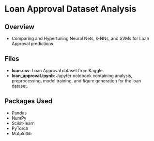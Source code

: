 # Loan Approval Dataset Analysis

## Overview
- Comparing and Hypertuning Neural Nets, k-NNs, and SVMs for Loan Approval predictions

## Files

- **loan.csv**: Loan Approval dataset from Kaggle.
- **loan_approval.ipynb**: Jupyter notebook containing analysis, preprocessing, model training, and figure generation for the loan dataset.

## Packages Used

- Pandas
- NumPy
- Scikit-learn
- PyTorch
- Matplotlib
